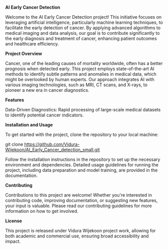 **AI Early Cancer Detection**

Welcome to the AI Early Cancer Detection project! This initiative focuses on leveraging artificial intelligence, particularly machine learning techniques, to facilitate the early detection of cancer. By applying advanced algorithms to medical imaging and data analysis, our goal is to contribute significantly to the early diagnosis and treatment of cancer, enhancing patient outcomes and healthcare efficiency.

**Project Overview**


Cancer, one of the leading causes of mortality worldwide, often has a better prognosis when detected early. This project employs state-of-the-art AI methods to identify subtle patterns and anomalies in medical data, which might be overlooked by human experts. Our approach integrates AI with various imaging technologies, such as MRI, CT scans, and X-rays, to pioneer a new era in cancer diagnostics.

**Features**


Data-Driven Diagnostics: Rapid processing of large-scale medical datasets to identify potential cancer indicators.

**Installation and Usage**


To get started with the project, clone the repository to your local machine:

git clone https://github.com/Vidura-Wijekoon/AI_Early_Cancer_detection_small.git

Follow the installation instructions in the repository to set up the necessary environment and dependencies. Detailed usage guidelines for running the project, including data preparation and model training, are provided in the documentation.

**Contributing**


Contributions to this project are welcome! Whether you're interested in contributing code, improving documentation, or suggesting new features, your input is valuable. Please read our contributing guidelines for more information on how to get involved.

**License**

This project is released under Vidura Wijekoon project work, allowing for both academic and commercial use, ensuring broad accessibility and impact.


